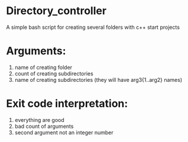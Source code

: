 # Directory_controller
A simple bash script for creating several folders with c++ start projects

# Arguments:
<ol>
<li>name of creating folder</li>
<li>count of creating subdirectories</li>
<li>name of creating subdirectories (they will have arg3{1..arg2} names)</li>
</ol>

# Exit code interpretation:
<ol>
<li>everything are good</li>
<li>bad count of arguments</li>
<li>second argument not an integer number</li>
</ol>

